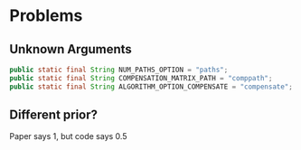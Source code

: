 # Problems

## Unknown Arguments
```java
public static final String NUM_PATHS_OPTION = "paths";
public static final String COMPENSATION_MATRIX_PATH = "comppath";
public static final String ALGORITHM_OPTION_COMPENSATE = "compensate";
```

## Different prior?

Paper says 1, but code says 0.5

